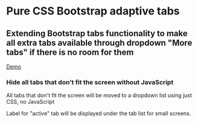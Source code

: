 # Pure CSS Bootstrap adaptive tabs

## Extending Bootstrap tabs functionality to make all extra tabs available through dropdown "More tabs" if there is no room for them

[Demo](http://mladenplavsic.github.io/bootstrap-adaptive-tabs/)

### Hide all tabs that don't fit the screen without JavaScript

All tabs that don't fit the screen will be moved to a dropdown list using just CSS, no JavaScript

Label for "active" tab will be displayed under the tab list for small screens.
